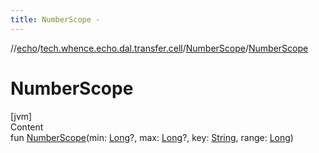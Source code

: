 ```yaml
---
title: NumberScope -
---
```

//[echo](../../index.md)/[tech.whence.echo.dal.transfer.cell](../index.md)/[NumberScope](index.md)/[NumberScope](-number-scope.md)



# NumberScope  
[jvm]  
Content  
fun [NumberScope](-number-scope.md)(min: [Long](https://kotlinlang.org/api/latest/jvm/stdlib/kotlin/-long/index.html)?, max: [Long](https://kotlinlang.org/api/latest/jvm/stdlib/kotlin/-long/index.html)?, key: [String](https://kotlinlang.org/api/latest/jvm/stdlib/kotlin/-string/index.html), range: [Long](https://kotlinlang.org/api/latest/jvm/stdlib/kotlin/-long/index.html))  



